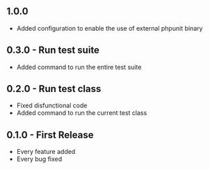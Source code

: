 ## 1.0.0
* Added configuration to enable the use of external phpunit binary

## 0.3.0 - Run test suite
* Added command to run the entire test suite

## 0.2.0 - Run test class
* Fixed disfunctional code
* Added command to run the current test class

## 0.1.0 - First Release
* Every feature added
* Every bug fixed
